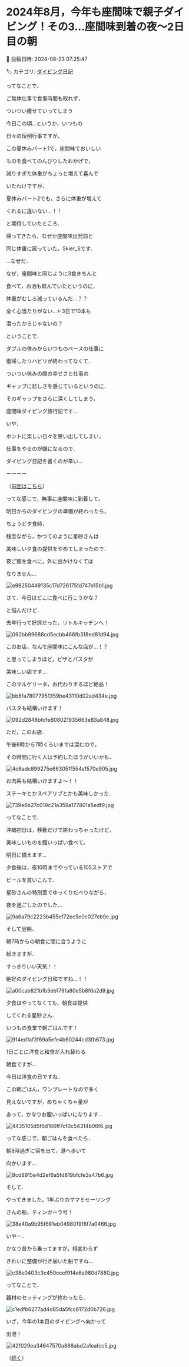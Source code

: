 # 2024年8月，今年も座間味で親子ダイビング！その3…座間味到着の夜～2日目の朝

📅 投稿日時: 2024-08-23 07:25:47

🏷️ カテゴリ: [ダイビング日記](ce3a7a8d424d112fce83ee85c81a0e344.md)

ってなことで．


ご無体仕事で食事時間も取れず，


ついつい痩せていってしまう


今日この頃…というか，いつもの


日々の恒例行事ですが．





この夏休みパート1で，座間味でおいしい


ものを食べてのんびりしたおかげで，


減りすぎた体重がちょっと増えて喜んで


いたわけですが．





夏休みパート2でも，さらに体重が増えて


くれるに違いない…！！





と期待していたところ．


帰ってきたら，なぜか座間味出発前と


同じ体重に戻っていた，Skier_Sです．





…なぜだ．


なぜ，座間味と同じように3食きちんと


食べて，お酒も飲んでいたというのに，


体重がむしろ減っているんだ…？？





全く心当たりがない…←3日で10本も


潜ったからじゃないの？





ということで．


ダブルの休みからいつものペースの仕事に


復帰したリハビリが終わってなくて．


ついつい休みの間の幸せさと仕事の


ギャップに悲しさを感じているというのに．


そのギャップをさらに深くしてしまう，


座間味ダイビング旅行記です…





いや．


ホントに楽しい日々を思い出してしまい，


仕事をやるのが嫌になるので．


ダイビング日記を書くのが辛い…





ーーーー


（[前回はこちら](e86399c76375d8de37328d5f1eb8e0788.md)）





ってな感じで，無事に座間味に到着して，


明日からのダイビングの準備が終わったら，


ちょうど夕食時．





残念ながら，かつてのように星砂さんは


美味しい夕食の提供をやめてしまったので．


夜ご飯を食べに，外に出かけなくては


なりません…




![e99250449135c17d726175fd747e15b1.jpg](images/e99250449135c17d726175fd747e15b1.jpg)







さて．今日はどこに食べに行こうかな？


と悩んだけど．


去年行って好評だった，リトルキッチンへ！




![092bb99688cd5ecbb466fb318ed81d94.jpg](images/092bb99688cd5ecbb466fb318ed81d94.jpg)







このお店，なんで座間味にこんな店が…！？


と思ってしまうほど，ピザとパスタが


美味しい店です…


このマルゲリータ，お代わりするほど絶品！




![bb8fa78077951359be43110d02ad434e.jpg](images/bb8fa78077951359be43110d02ad434e.jpg)







パスタも結構いけます！




![092d2848bfdfe608021935663e83a848.jpg](images/092d2848bfdfe608021935663e83a848.jpg)







ただ，このお店．


午後6時から7時くらいまでは混むので，


その時間に行く人は予約したほうがいいかも．




![4d8adc899275e663051f554a1570e905.jpg](images/4d8adc899275e663051f554a1570e905.jpg)







お肉系も結構いけますよ～！！


ステーキとかスペアリブとかも美味しかった．




![739e6b27c019c21a359a177801a5edf9.jpg](images/739e6b27c019c21a359a177801a5edf9.jpg)







ってなことで．


沖縄初日は，移動だけで終わっちゃったけど，


美味しいものを腹いっぱい食べて，


明日に備えます…





夕食後は，夜10時までやっている105ストアで


ビールを買いこんで．


星砂さんの特別室でゆっくりだべりながら，


夜を過ごしたのでした…




![9a6a79c2223b455ef72ec5e0c027eb9e.jpg](images/9a6a79c2223b455ef72ec5e0c027eb9e.jpg)







そして翌朝．


朝7時からの朝食に間に合うように


起きますが．


すっきりいい天気！！


絶好のダイビング日和ですね…！！




![a00cab821b1b3eb179fa80e5b8f6a2d9.jpg](images/a00cab821b1b3eb179fa80e5b8f6a2d9.jpg)







夕食はやってなくても，朝食は提供


してくれる星砂さん．


いつもの食堂で朝ごはんです！




![914ed1af3f69a5efe4b60244cd3fb673.jpg](images/914ed1af3f69a5efe4b60244cd3fb673.jpg)







1日ごとに洋食と和食が入れ替わる


朝食ですが…


今日は洋食の日ですね．


この朝ごはん，ワンプレートなので多く


見えないですが，めちゃくちゃ量が


あって，かなりお腹いっぱいになります…




![4435105d5f6d166ff7cf0c54314b06f6.jpg](images/4435105d5f6d166ff7cf0c54314b06f6.jpg)







ってな感じで，朝ごはんを食べたら．


朝8時過ぎに宿を出て，港へ歩いて


向かいます…




![8cd8915e4d2ef6a5fd819bfcfe3a47b6.jpg](images/8cd8915e4d2ef6a5fd819bfcfe3a47b6.jpg)







そして．


やってきました，1年ぶりのザマミセーリング


さんの船，ティンガーラ号！




![38e40a9b95f691eb0498019f6f7a0466.jpg](images/38e40a9b95f691eb0498019f6f7a0466.jpg)







いやー．


かなり昔から乗ってますが，相変わらず


きれいに整備が行き届いた船ですね…




![c38e0403c3c450ccef914e6a980d7880.jpg](images/c38e0403c3c450ccef914e6a980d7880.jpg)







ってなことで．


器材のセッティングが終わったら．




![c1edfb6277ad4d85da5fcc8172d0b726.jpg](images/c1edfb6277ad4d85da5fcc8172d0b726.jpg)







いざ，今年の1本目のダイビングへ向かって


出港！




![421029ea34647570a888abd2a1eafcc5.jpg](images/421029ea34647570a888abd2a1eafcc5.jpg)







（[続く](ecf604baa121e50e13cb5565c197bbf40.md)）
